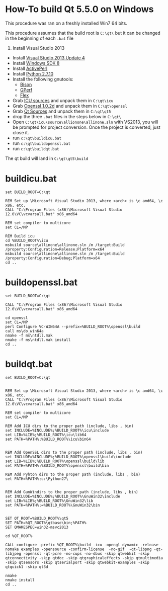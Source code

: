 # How-To build Qt 5.5.0 on Windows
This procedure was ran on a freshly installed Win7 64 bits.

This procedure assumes that the build root is `C:\qt\` but it can be changed in the beginning of each `.bat` file

1. Install Visual Studio 2013
- Install [Visual Studio 2013 Update 4](http://www.microsoft.com/fr-fr/download/details.aspx?id=44921) 
- Install [Windows SDK 8](https://msdn.microsoft.com/en-us/windows/desktop/hh852363.aspx)
- Install [ActivePerl](http://www.activestate.com/activeperl/downloads)
- Install [Python 2.7.10](https://www.python.org/downloads/release/python-2710)
- Install the following gnutools:
  - [Bison](http://gnuwin32.sourceforge.net/downlinks/bison.php)
  - [GPerf](http://gnuwin32.sourceforge.net/downlinks/gperf.php)
  - [Flex](http://gnuwin32.sourceforge.net/downlinks/flex.php)
- Grab [ICU sources](http://download.icu-project.org/files/icu4c/55.1/icu4c-55_1-src.zip) and unpack them in `C:\qt\icu`
- Grab [Openssl 1.0.2d](https://www.openssl.org/source/) and unpack them in `C:\qt\openssl`
- Grab [Qt Sources](http://download.qt.io/official_releases/qt/5.5/5.5.0/single/qt-everywhere-opensource-src-5.5.0.zip) and unpack them in  `C:\qt\qt5`
- drop the three `.bat` files in the steps below in `C:\qt\` 
- Open `C:\qt\icu\source\allionone\allinone.sln` with VS2013, you will be prompted for project conversion. Once the project is converted, just close it.
- run `c:\qt\buildicu.bat`
- run `c:\qt\buildopenssl.bat`
- run `c:\qt\buildqt.bat`

The qt build will land in `C:\qt\qt5\build`


# buildicu.bat
```
set BUILD_ROOT=C:\qtREM Set up \Microsoft Visual Studio 2013, where <arch> is \c amd64, \c x86, etc.CALL "C:\Program Files (x86)\Microsoft Visual Studio 12.0\VC\vcvarsall.bat" x86_amd64REM set compiler to multicoreset CL=/MPREM Build icucd %BUILD_ROOT%\icumsbuild source\allinone\allinone.sln /m /target:Build /property:Configuration=Release;Platform=x64msbuild source\allinone\allinone.sln /m /target:Build /property:Configuration=Debug;Platform=x64
cd ..
```

# buildopenssl.bat
```
set BUILD_ROOT=C:\qtCALL "C:\Program Files (x86)\Microsoft Visual Studio 12.0\VC\vcvarsall.bat" x86_amd64cd opensslset CL=/MPperl Configure VC-WIN64A --prefix=%BUILD_ROOT%\openssl\buildcall ms\do_win64anmake -f ms\ntdll.maknmake -f ms\ntdll.mak installcd ..
```

# buildqt.bat
```
set BUILD_ROOT=C:\qtREM Set up \Microsoft Visual Studio 2013, where <arch> is \c amd64, \c x86, etc.CALL "C:\Program Files (x86)\Microsoft Visual Studio 12.0\VC\vcvarsall.bat" x86_amd64REM set compiler to multicoreset CL=/MPREM Add ICU dirs to the proper path (include, libs , bin)set INCLUDE=%INCLUDE%;%BUILD_ROOT%\icu\includeset LIB=%LIB%;%BUILD_ROOT%\icu\lib64set PATH=%PATH%;%BUILD_ROOT%\icu\bin64REM Add OpenSSL dirs to the proper path (include, libs , bin)set INCLUDE=%INCLUDE%;%BUILD_ROOT%\openssl\build\includeset LIB=%LIB%;%BUILD_ROOT%\openssl\build\libset PATH=%PATH%;%BUILD_ROOT%\openssl\build\binREM Add Pyhton dirs to the proper path (include, libs , bin)set PATH=%PATH%;c:\Python27\REM Add GunWindirs to the proper path (include, libs , bin)set INCLUDE=%INCLUDE%;%BUILD_ROOT%\GnuWin32\includeset LIB=%LIB%;%BUILD_ROOT%\GnuWin32\libset PATH=%PATH%;=%BUILD_ROOT%\GnuWin32\binSET QT_ROOT=%BUILD_ROOT%\qt5SET PATH=%QT_ROOT%\qtbase\bin;%PATH%SET QMAKESPEC=win32-msvc2013cd %QT_ROOT%CALL configure -prefix %QT_ROOT%\build -icu -opengl dynamic -release -nomake examples -opensource -confirm-license  -no-gif  -qt-libpng -qt-libjpeg -openssl -qt-pcre -no-cups -no-dbus -skip qtwebkit -skip qtconnectivity -skip qtdoc -skip qtgraphicaleffects -skip qtmultimedia -skip qtsensors -skip qtserialport -skip qtwebkit-examples -skip qtquick1 -skip qt3dnmakenmake installcd ..
```